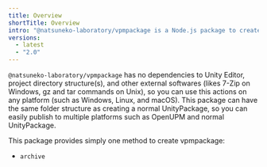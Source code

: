 ```yaml
---
title: Overview
shortTitle: Overview
intro: "@natsuneko-laboratory/vpmpackage is a Node.js package to create VPM package from your Unity project without installing Unity Editor and VRChat SDK."
versions:
  - latest
  - "2.0"
---
```


`@natsuneko-laboratory/vpmpackage` has no dependencies to Unity Editor, project directory structure(s), and other external softwares (likes 7-Zip on Windows, gz and tar commands on Unix), so you can use this actions on any platform (such as Windows, Linux, and macOS).
This package can have the same folder structure as creating a normal UnityPackage, so you can easily publish to multiple platforms such as OpenUPM and normal UnityPackage.

This package provides simply one method to create vpmpackage:

- `archive`
